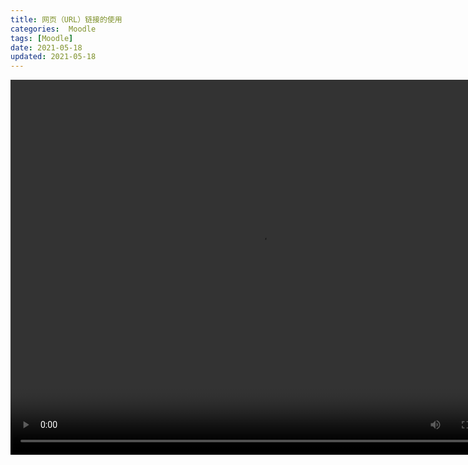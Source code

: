 ```yaml
---
title: 网页（URL）链接的使用
categories:  Moodle
tags: [Moodle]
date: 2021-05-18
updated: 2021-05-18
---
```


<video src="https://www.woteach.cn/pluginfile.php/951/mod_resource/content/1/%E7%BD%91%E9%A1%B5%E9%93%BE%E6%8E%A5.mp4" width="800px" height="600px" controls="controls"></video>